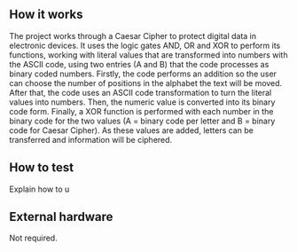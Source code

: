 <!---

This file is used to generate your project datasheet. Please fill in the information below and delete any unused
sections.

You can also include images in this folder and reference them in the markdown. Each image must be less than
512 kb in size, and the combined size of all images must be less than 1 MB.
-->

## How it works

The project works through a Caesar Cipher to protect digital data in electronic devices. It uses the logic gates AND, OR and XOR to perform its functions, working with literal values that are transformed into numbers with the ASCII code, using two entries (A and B) that the code processes as binary coded numbers. Firstly, the code performs an addition so the user can choose the number of positions in the alphabet the text will be moved. After that, the code uses an ASCII code transformation to turn the literal values into numbers. Then, the numeric value is converted into its binary code form. Finally, a XOR function is performed with each number in the binary code for the two values (A = binary code per letter and B = binary code for Caesar Cipher). As these values are added, letters can be transferred and information will be ciphered.

## How to test

Explain how to u

## External hardware

Not required.
